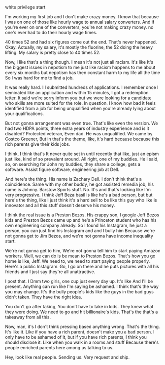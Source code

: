 white privilege start





I'm working my first job and I don't make crazy money. I know that because I was on one of those like hourly wage to annual salary converters. And if you're ever on one of the converters, you're not making crazy money. no one's ever had to do their hourly wage times.

40 times 52 and had six figures come out the end. That's never happened. Okay. Actually, my salary, it's mostly the fluorine, the 52 doing the heavy lifting. My salary is pretty close to 40 times 52. 

Now, I like that's a thing though. I mean it's not just all racism. It's like It's the biggest issues in nepotism to me just like racism happens to me about every six months but nepotism has then constant harm to my life all the time So I was hard for me to find a job.

It was really hard. I I submitted hundreds of applications. I remember once I seminated like an application and within 15 minutes, I got a redemption letter. It said we're sorry inform you but we were looking for a candidate who skills are more suited for the role. In question. I know how bad it feels identified from a job for being unqualified when you're already lying about your qualifications.

But not gonna arrangement was even true. That's like even the version. We had two HDPA points, three extra years of industry experience and is it disabled? Protected veteran, Even dad. He was unqualified. We came by Costco Greener, But in that's the theme, like, it's hard because because this rich parents give their kids jobs.

I think, I think that's It never quite set in until recently that like, just an epism just like, kind of so prevalent around. All right, one of my buddies. He I said, so, on searching for John my buddies, they share a college, gets a software. Assist figure software, engineering job at Dell.

And here's the thing. His name is Zachary Dell. I don't think that's a coincidence. Same with my other buddy, he got assisted remedia job, his name is Johnny. Barstow Sports stuff. No. It's and that's looking like I'm very progressive. I think Jeff Beza basil is like he's a bad person, but but here's the thing, like I just think it's a hard sell to be like this guy who like is innovator and all this stuff doesn't deserve his money.

I think the real issue is a Preston Bezos. His crappy son, I google Jeff Bezos kids and Preston Bezos came up and he's a Princeton student who has his own engineering company already. So I found his Instagram, he just a person, you can just find his Instagram and and I bully him Because we're not gonna get to Jim Bezos, and we're not gonna have income inequality start.

We're not gonna get to him, We're not gonna tell him to start paying Amazon workers. Well, we can do is be mean to Preston Bezos. That's how you go home is like, Jeff. We need to, we need to start paying people properly. Here's a public Instagram. Go, I go on there and he puts pictures with all his friends and I just say they're all unattractive.

I post that. I Dmm two girls, one cup just every day up. It's like And I'll be present. Anything can run like I'm saying be ashamed. I think that's the way you may change. It's the bully people's kids like the guys in the bad guys didn't taken. They have the right idea.

You don't go after taking, You don't have to take in kids. They knew what they were doing. We need to go and hit billionaire's kids. That's the that's a takeaway from all this.

Now, man, it's I don't think pressing based anything wrong. That's the thing. It's like it. Like if you have a rich parent, doesn't make you a bad person. I only have to be ashamed of it, but if you have rich parents, I think you should disclose it. Like when you walk in a rooms and stuff Because there's people enriched parents here among us talking to us.

Hey, look like real people. Sending us. Very request and ship.
